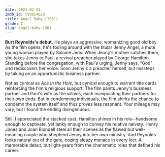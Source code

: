 ```yaml
---
date: 2021-02-23
imdb_id: tt0054628
title: Angel Baby (1961)
grade: C
slug: angel-baby-1961
---
```


**Burt Reynolds's debut.** He plays an aggressive, womanizing good old boy. As the film opens, he's fooling around with the titular Jenny Angel, a mute young woman played by Salome Jens. When Jenny's mother catches them, she takes Jenny to Paul, a revival preacher played by George Hamilton. Standing before the congregation, with Paul's urging, Jenny says, “God” and rediscovers her voice. Soon Jenny's a preacher herself, but missteps by taking on an opportunistic business partner.

<!-- end -->

Not as cynical as <span data-imdb-id="tt0043338">_Ace In the Hole_</span>, but cynical enough to warrant title cards reinforcing the film's religious support. The film paints Jenny's business partner and Paul's wife as the villains, each manipulating their partners for their own ends. But in condemning individuals, the film shirks the chance to condemn the system itself and thus proves less resonant. Your mileage may vary, but I found the ending disingenuous.

Still, I appreciated the stacked cast. Hamilton shines in his role--handsome enough to captivate, yet lanky enough to convey his relative naivety. Henry Jones and Joan Blondell steal all their scenes as the flawed but well-meaning couple who shepherd Jenny into her own ministry. And Reynolds looks natural out of the gate, oozing sleazy menace in every leer. A memorable debut, but light-years from the charismatic roles that defined his career.